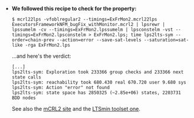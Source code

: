 *   **We followed this recipe to check for the property:**

        $ mcrl22lps -vfoblregular2 --timings=ExFrMon2.mcrl22lps ExecutorsFrameworkNFM_bugFix_withMonitor.mcrl2 | lpsrewr | lpssumelm -cv --timings=ExFrMon2.lpssumelm | lpsconstelm -vst --timings=ExFrMon2.lpsconstelm > ExFrMon2.lps; time lps2lts-sym --order=chain-prev --action=error --save-sat-levels --saturation=sat-like -rga ExFrMon2.lps

      ...and here's the verdict:

        [...]
        lps2lts-sym: Exploration took 233366 group checks and 233366 next state calls
        lps2lts-sym: reachability took 680.430 real 670.720 user 9.680 sys
        lps2lts-sym: Action "error" not found
        lps2lts-sym: state space has 2850325 (~2.85e+06) states, 2203731 BDD nodes

    See also the [mCRL2 site](http://www.mcrl2.org/release/user_manual/index.html) and the [LTSmin toolset one](http://fmt.cs.utwente.nl/tools/ltsmin/).